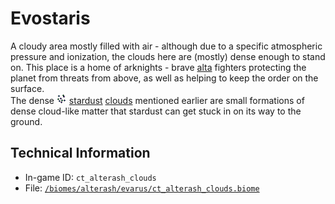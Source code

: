 # Evostaris

A cloudy area mostly filled with air - although due to a specific atmospheric pressure and ionization, the clouds here are (mostly) dense enough to stand on. This place is a home of arknights - brave [alta](https://ceterai.github.io/MyEnternia/Wiki/Tags/Alta) fighters protecting the planet from threats from above, as well as helping to keep the order on the surface.  
The dense <img src="https://raw.githubusercontent.com/Ceterai/Enternia/main/items/generic/crafting/ct_stardust.png" alt="Stardust icon" loading="lazy" width="auto" height="16px"/> [stardust](https://ceterai.github.io/MyEnternia/Wiki/Stardust) [clouds](https://ceterai.github.io/MyEnternia/Wiki/clouds) mentioned earlier are small formations of dense cloud-like matter that stardust can get stuck in on its way to the ground.

## Technical Information

- In-game ID: `ct_alterash_clouds`
- File: [`/biomes/alterash/evarus/ct_alterash_clouds.biome`](https://github.com/Ceterai/Enternia/blob/main/biomes/alterash/evarus/ct_alterash_clouds.biome)
